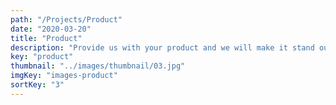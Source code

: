 ```yaml
---
path: "/Projects/Product"
date: "2020-03-20"
title: "Product"
description: "Provide us with your product and we will make it stand out."
key: "product"
thumbnail: "../images/thumbnail/03.jpg"
imgKey: "images-product"
sortKey: "3"
---
```

